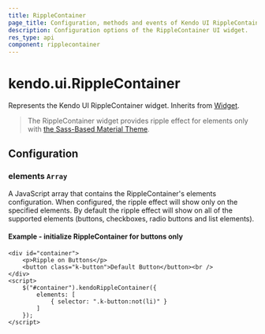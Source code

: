 ```yaml
---
title: RippleContainer
page_title: Configuration, methods and events of Kendo UI RippleContainer
description: Configuration options of the RippleContainer UI widget.
res_type: api
component: ripplecontainer
---
```


# kendo.ui.RippleContainer

Represents the Kendo UI RippleContainer widget. Inherits from [Widget](/api/javascript/ui/widget).

> The RippleContainer widget provides ripple effect for elements only with [the Sass-Based Material Theme](https://docs.telerik.com/kendo-ui/styles-and-layout/sass-themes#sass-based-themes).

## Configuration

### elements `Array`

A JavaScript array that contains the RippleContainer's elements configuration. When configured, the ripple effect will show only on the specified elements. By default the ripple effect will show on all of the supported elements (buttons, checkboxes, radio buttons and list elements).

#### Example - initialize RippleContainer for buttons only

    <div id="container">
        <p>Ripple on Buttons</p>
        <button class="k-button">Default Button</button><br />
    </div>
    <script>
        $("#container").kendoRippleContainer({
            elements: [
                { selector: ".k-button:not(li)" }
            ]
        });
    </script>
